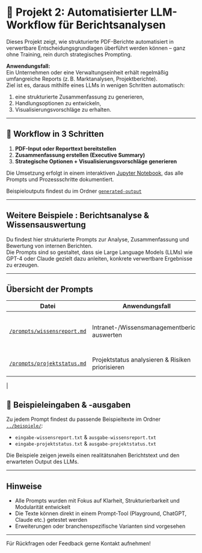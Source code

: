 # 📄 Projekt 2: Automatisierter LLM-Workflow für Berichtsanalysen

Dieses Projekt zeigt, wie strukturierte PDF-Berichte automatisiert in verwertbare Entscheidungsgrundlagen überführt werden können – ganz ohne Training, rein durch strategisches Prompting.

**Anwendungsfall:**  
Ein Unternehmen oder eine Verwaltungseinheit erhält regelmäßig umfangreiche Reports (z. B. Marktanalysen, Projektberichte).  
Ziel ist es, daraus mithilfe eines LLMs in wenigen Schritten automatisch:

1. eine strukturierte Zusammenfassung zu generieren,
2. Handlungsoptionen zu entwickeln,
3. Visualisierungsvorschläge zu erhalten.

---

## 📌 Workflow in 3 Schritten

1. **PDF-Input oder Reporttext bereitstellen**
2. **Zusammenfassung erstellen (Executive Summary)**
3. **Strategische Optionen + Visualisierungsvorschläge generieren**

Die Umsetzung erfolgt in einem interaktiven [Jupyter Notebook](./notebook/report-workflow.ipynb), das alle Prompts und Prozessschritte dokumentiert.

Beispieloutputs findest du im Ordner [`generated-output`](./generated-output)

---
## Weitere Beispiele : Berichtsanalyse & Wissensauswertung

Du findest hier strukturierte Prompts zur Analyse, Zusammenfassung und Bewertung von internen Berichten.  
Die Prompts sind so gestaltet, dass sie Large Language Models (LLMs) wie GPT-4 oder Claude gezielt dazu anleiten, konkrete verwertbare Ergebnisse zu erzeugen.

---

## Übersicht der Prompts

| Datei | Anwendungsfall | Beschreibung |
|-------|----------------|--------------|
| [`/prompts/wissensreport.md`](./wissensreport.md) | Intranet-/Wissensmanagementbericht auswerten | Erkenntnisse aus niedrig genutzten Portalen identifizieren, Verbesserungsvorschläge ableiten |
| [`/prompts/projektstatus.md`](./projektstatus.md) | Projektstatus analysieren & Risiken priorisieren | Zusammenfassung + Risikoeinschätzung aus Statusberichten |
|
## 📁 Beispieleingaben & -ausgaben

Zu jedem Prompt findest du passende Beispieltexte im Ordner [`../beispiele/`](../beispiele):

- `eingabe-wissensreport.txt` & `ausgabe-wissensreport.txt`
- `eingabe-projektstatus.txt` & `ausgabe-projektstatus.txt`

Die Beispiele zeigen jeweils einen realitätsnahen Berichtstext und den erwarteten Output des LLMs.

---

## Hinweise

- Alle Prompts wurden mit Fokus auf Klarheit, Strukturierbarkeit und Modularität entwickelt
- Die Texte können direkt in einem Prompt-Tool (Playground, ChatGPT, Claude etc.) getestet werden
- Erweiterungen oder branchenspezifische Varianten sind vorgesehen

---

Für Rückfragen oder Feedback gerne Kontakt aufnehmen!
